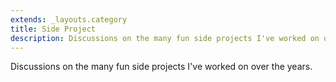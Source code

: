 ```yaml
---
extends: _layouts.category
title: Side Project
description: Discussions on the many fun side projects I've worked on over the years.
---
```


Discussions on the many fun side projects I've worked on over the years. 

